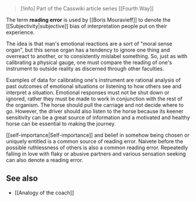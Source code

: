 > [!info] Part of the Casswiki article series [[Fourth Way]]

The term **reading error** is used by [[Boris Mouravieff]] to denote the [[Subjectivity|subjective]] bias of interpretation people put on their experience.

The idea is that man's emotional reactions are a sort of "moral sense organ", but this sense organ has a tendency to ignore one thing and overreact to another, or to consistently mislabel something. So, just as with calibrating a physical gauge, one must compare the reading of one's instrument to outside reality as discerned through other faculties.

Examples of data for calibrating one's instrument are rational analysis of past outcomes of emotional situations or listening to how others see and interpret a situation. Emotional responses must not be shut down or ignored, rather they must be made to work in conjunction with the rest of the organism. The horse should pull the carriage and not decide where to go. However, the driver should also listen to the horse because its keener sensitivity can be a great source of information and a motivated and healthy horse can be essential to making the journey.

[[self-importance|Self-importance]] and belief in somehow being chosen or uniquely entitled is a common source of reading error. Naivete before the possible ruthlessness of others is also a common reading error. Repeatedly falling in love with flaky or abusive partners and various sensation seeking can also denote a reading error.

See also
--------

*   [[Analogy of the coach]]